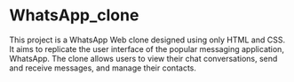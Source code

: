 # WhatsApp_clone
This project is a WhatsApp Web clone designed using only HTML and CSS. It aims to replicate the user interface of the popular messaging application, WhatsApp. The clone allows users to view their chat conversations, send and receive messages, and manage their contacts.
